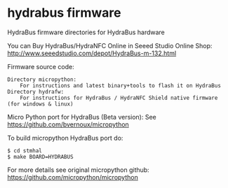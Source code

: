 hydrabus firmware
========

HydraBus firmware directories for HydraBus hardware

You can Buy HydraBus/HydraNFC Online in Seeed Studio Online Shop:
http://www.seeedstudio.com/depot/HydraBus-m-132.html

Firmware source code:

    Directory micropython:
        For instructions and latest binary+tools to flash it on HydraBus
    Directory hydrafw:
        For instructions for HydraBus / HydraNFC Shield native firmware (for windows & linux)

Micro Python port for HydraBus (Beta version):
See https://github.com/bvernoux/micropython

To build micropython HydraBus port do:

    $ cd stmhal
    $ make BOARD=HYDRABUS

For more details see original micropython github: https://github.com/micropython/micropython
